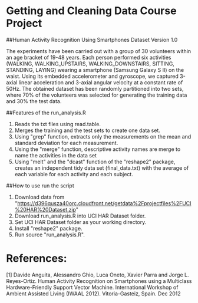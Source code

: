 Getting and Cleaning Data Course Project
========================================

##Human Activity Recognition Using Smartphones Dataset
Version 1.0

The experiments have been carried out with a group of 30 volunteers within an age bracket of 19-48 years. Each person performed six activities (WALKING, WALKING_UPSTAIRS, WALKING_DOWNSTAIRS, SITTING, STANDING, LAYING) wearing a smartphone (Samsung Galaxy S II) on the waist. Using its embedded accelerometer and gyroscope, we captured 3-axial linear acceleration and 3-axial angular velocity at a constant rate of 50Hz. The obtained dataset has been randomly partitioned into two sets, where 70% of the volunteers was selected for generating the training data and 30% the test data. 

##Features of the run_analysis.R

1. Reads the txt files using read.table.
2. Merges the training and the test sets to create one data set.
3. Using "grep" function, extracts only the measurements on the mean and standard deviation for each measurement.
4. Using the "merge" function, descriptive activity names are merge to name the activities in the data set
5. Using "melt" and the "dcast" function of the "reshape2" package, creates an independent tidy data set (final_data.txt) with the average of each variable for each activity and each subject.

##How to use run the script

1. Download data from "https://d396qusza40orc.cloudfront.net/getdata%2Fprojectfiles%2FUCI%20HAR%20Dataset.zip"
2. Download run_analysis.R into UCI HAR Dataset folder.
3. Set UCI HAR Dataset folder as your working directory.
4. Install "reshape2" package. 
5. Run source "run_analysis.R".

References:
===========
[1] Davide Anguita, Alessandro Ghio, Luca Oneto, Xavier Parra and Jorge L. Reyes-Ortiz. Human Activity Recognition on Smartphones using a Multiclass Hardware-Friendly Support Vector Machine. International Workshop of Ambient Assisted Living (IWAAL 2012). Vitoria-Gasteiz, Spain. Dec 2012






